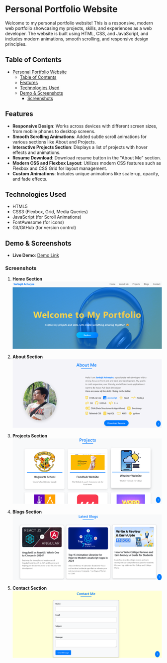# Personal Portfolio Website

Welcome to my personal portfolio website! This is a responsive, modern web portfolio showcasing my projects, skills, and experiences as a web developer. The website is built using HTML, CSS, and JavaScript, and includes modern animations, smooth scrolling, and responsive design principles.

## Table of Contents

- [Personal Portfolio Website](#personal-portfolio-website)
  - [Table of Contents](#table-of-contents)
  - [Features](#features)
  - [Technologies Used](#technologies-used)
  - [Demo \& Screenshots](#demo--screenshots)
    - [Screenshots](#screenshots)

## Features

- **Responsive Design**: Works across devices with different screen sizes, from mobile phones to desktop screens.
- **Smooth Scrolling Animations**: Added subtle scroll animations for various sections like About and Projects.
- **Interactive Projects Section**: Displays a list of projects with hover effects and animations.
- **Resume Download**: Download resume button in the "About Me" section.
- **Modern CSS and Flexbox Layout**: Utilizes modern CSS features such as Flexbox and CSS Grid for layout management.
- **Custom Animations**: Includes unique animations like scale-up, opacity, and fade effects.

## Technologies Used

- HTML5
- CSS3 (Flexbox, Grid, Media Queries)
- JavaScript (for Scroll Animations)
- FontAwesome (for icons)
- Git/GitHub (for version control)

## Demo & Screenshots

- **Live Demo**: [Demo Link](https://github-sarbajitacharjee-scifor.vercel.app/)
  
### Screenshots

1. **Home Section**
   ![Home Screenshot](./img/home.png)

2. **About Section**
   ![About Screenshot](./img/about.png)

3. **Projects Section**
   ![Projects Screenshot](./img/projects.png)
4. **Blogs Section**
   ![Projects Screenshot](./img/blogs.png)
5. **Contact Section**
   ![Projects Screenshot](./img/contact.png)
